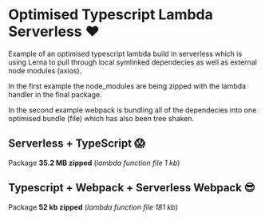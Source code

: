 # Optimised Typescript Lambda Serverless ❤️

Example of an optimised typescript lambda build in serverless which is using Lerna to pull through local symlinked dependecies as well as external node modules (axios).

In the first example the node_modules are being zipped with the lambda handler in the final package.

In the second example webpack is bundling all of the dependecies into one optimised bundle (file) which has also been tree shaken.

## Serverless + TypeScript 😱

Package **35.2 MB zipped** (_lambda function file 1 kb_)

## Typescript + Webpack + Serverless Webpack 😎

Package **52 kb zipped** (_lambda function file 181 kb_)
